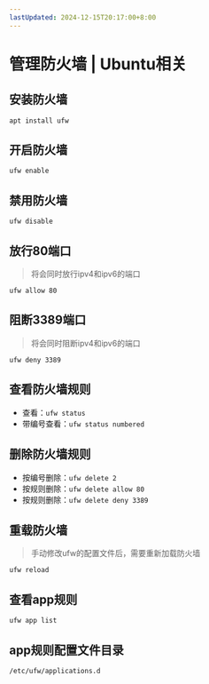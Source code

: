 ```yaml
---
lastUpdated: 2024-12-15T20:17:00+8:00
---
```


# 管理防火墙 | Ubuntu相关

## 安装防火墙

```apt install ufw```

## 开启防火墙

```ufw enable```

## 禁用防火墙

```ufw disable```

## 放行80端口

> 将会同时放行ipv4和ipv6的端口

```ufw allow 80```

## 阻断3389端口

> 将会同时阻断ipv4和ipv6的端口

```ufw deny 3389```

## 查看防火墙规则

- 查看：```ufw status```
- 带编号查看：```ufw status numbered```

## 删除防火墙规则

- 按编号删除：```ufw delete 2```
- 按规则删除：```ufw delete allow 80```
- 按规则删除：```ufw delete deny 3389```

## 重载防火墙

> 手动修改ufw的配置文件后，需要重新加载防火墙

```ufw reload```

## 查看app规则

```ufw app list```

## app规则配置文件目录

```/etc/ufw/applications.d```